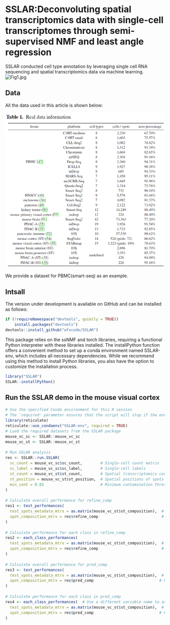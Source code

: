 # SSLAR:Deconvoluting spatial transcriptomics data with single-cell transcriptomes through semi-supervised NMF and least angle regression

SSLAR conducted cell type annotation by leveraging single cell RNA sequencing and spatial transcriptomics data via machine learning.
![Fig1.jpg](pipeline.jpg)

## Data

All the data used in this article is shown below:

![Fig2.jpg](dataset.jpg)

We provide a dataset for PBMC(smart-seq) as an example.

## Intsall
The version under development is available on GitHub and can be installed as follows:

```r
if (!requireNamespace("devtools", quietly = TRUE))
    install.packages("devtools")
devtools::install_github("wfxcode/SSLAR")
```
This package relies on the ssNMF and torch libraries, requiring a functional Python interpreter with these libraries installed. The installPython function offers a convenient method to set up a conda environment named SSLAR-env, which includes all necessary dependencies. While we recommend using this method to install Python libraries, you also have the option to customize the installation process.
```r
library("SSLAR")
SSLAR::installPython()
```
## Run the SSLAR demo in the mouse visual cortex

```r
# Use the specified Conda environment for this R session
# The 'required' parameter ensures that the script will stop if the environment is not available
library(reticulate)
reticulate::use_condaenv("SSLAR-env", required = TRUE)
# Load the required datasets from the SSLAR package
mouse_vc_sc <- SSLAR::mouse_vc_sc
mouse_vc_st <- SSLAR::mouse_vc_st

# Run SSLAR analysis
res <- SSLAR::run.SSLAR(
  sc_count = mouse_vc_sc$sc_count,        # Single-cell count matrix
  sc_label = mouse_vc_sc$sc_label,        # Single-cell labels
  st_count = mouse_vc_st$st_count,        # Spatial transcriptomics count matrix
  st_position = mouse_vc_st$st_position,  # Spatial positions of spots
  min_cont = 0.03                         # Minimum contamination threshold
)

# Calculate overall performance for refine_comp
res1 <- test_performances(
  test_spots_metadata_mtrx = as.matrix(mouse_vc_st$st_composition),  # Test spots metadata matrix
  spot_composition_mtrx = res$refine_comp                            # Refined composition matrix
)

# Calculate performance for each class in refine_comp
res2 <- each_class_performances(
  test_spots_metadata_mtrx = as.matrix(mouse_vc_st$st_composition),  # Test spots metadata matrix
  spot_composition_mtrx = res$refine_comp                            # Refined composition matrix
)

# Calculate overall performance for pred_comp
res3 <- test_performances(
  test_spots_metadata_mtrx = as.matrix(mouse_vc_st$st_composition),  # Test spots metadata matrix
  spot_composition_mtrx = res$pred_comp                             # Predicted composition matrix
)

# Calculate performance for each class in pred_comp
res4 <- each_class_performances(  # Use a different variable name to avoid overwriting res2
  test_spots_metadata_mtrx = as.matrix(mouse_vc_st$st_composition),  # Test spots metadata matrix
  spot_composition_mtrx = res$pred_comp                             # Predicted composition matrix
)
```
